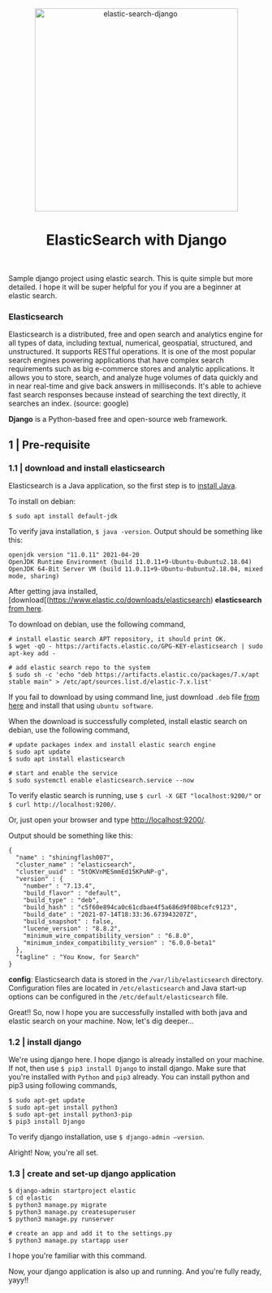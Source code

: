 <div align="center">
  <img src="https://cdn-media-1.freecodecamp.org/images/1*ojvTsI-Asv1IIjdm61RzKw.jpeg" width="400" title="elastic-search-django">
  <h1> ElasticSearch with Django </h1>
<br></div>

Sample django project using elastic search. This is quite simple but more detailed. I hope it will be super helpful for you if you are a beginner at elastic search.

### Elasticsearch

Elasticsearch is a distributed, free and open search and analytics engine for all types of data, including textual, numerical, geospatial, structured, and unstructured. It supports RESTful operations. It is one of the most popular search engines powering applications that have complex search requirements such as big e-commerce stores and analytic applications. It allows you to store, search, and analyze huge volumes of data quickly and in near real-time and give back answers in milliseconds. It's able to achieve fast search responses because instead of searching the text directly, it searches an index. (source: google)

**Django** is a Python-based free and open-source web framework.

## 1 | Pre-requisite

### 1.1 | download and install elasticsearch

Elasticsearch is a Java application, so the first step is to [install Java](https://www.oracle.com/java/technologies/javase-downloads.html). 

To install on debian:

```
$ sudo apt install default-jdk
```

To verify java installation, `$ java -version`. Output should be something like this:
```
openjdk version "11.0.11" 2021-04-20
OpenJDK Runtime Environment (build 11.0.11+9-Ubuntu-0ubuntu2.18.04)
OpenJDK 64-Bit Server VM (build 11.0.11+9-Ubuntu-0ubuntu2.18.04, mixed mode, sharing)
```

After getting java installed, [download[(https://www.elastic.co/downloads/elasticsearch) **elasticsearch** [from here](https://www.elastic.co/downloads/elasticsearch).

To download on debian, use the following command,
```
# install elastic search APT repository, it should print OK.
$ wget -qO - https://artifacts.elastic.co/GPG-KEY-elasticsearch | sudo apt-key add -

# add elastic search repo to the system
$ sudo sh -c 'echo "deb https://artifacts.elastic.co/packages/7.x/apt stable main" > /etc/apt/sources.list.d/elastic-7.x.list'
```

If you fail to download by using command line, just download `.deb` file [from here](https://www.elastic.co/downloads/elasticsearch) and install that using `ubuntu software`.

When the download is successfully completed, install elastic search on debian, use the following command,
```
# update packages index and install elastic search engine
$ sudo apt update
$ sudo apt install elasticsearch

# start and enable the service
$ sudo systemctl enable elasticsearch.service --now
```

To verify elastic search is running, use `$ curl -X GET "localhost:9200/"` or `$ curl http://localhost:9200/`.

Or, just open your browser and type [http://localhost:9200/](http://localhost:9200/).

Output should be something like this:
```
{
  "name" : "shiningflash007",
  "cluster_name" : "elasticsearch",
  "cluster_uuid" : "5tOKVnMESmmEd15KPuNP-g",
  "version" : {
    "number" : "7.13.4",
    "build_flavor" : "default",
    "build_type" : "deb",
    "build_hash" : "c5f60e894ca0c61cdbae4f5a686d9f08bcefc9123",
    "build_date" : "2021-07-14T18:33:36.673943207Z",
    "build_snapshot" : false,
    "lucene_version" : "8.8.2",
    "minimum_wire_compatibility_version" : "6.8.0",
    "minimum_index_compatibility_version" : "6.0.0-beta1"
  },
  "tagline" : "You Know, for Search"
}
```

**config**: Elasticsearch data is stored in the `/var/lib/elasticsearch` directory. Configuration files are located in `/etc/elasticsearch` and Java start-up options can be configured in the `/etc/default/elasticsearch` file.

Great!! So, now I hope you are successfully installed with both java and elastic search on your machine. Now, let's dig deeper...

### 1.2 | install django

We're using django here. I hope django is already installed on your machine. If not, then use `$ pip3 install Django` to install django. Make sure that you're installed with `Python` and `pip3` already. You can install python and pip3 using following commands,
```
$ sudo apt-get update
$ sudo apt-get install python3 
$ sudo apt-get install python3-pip
$ pip3 install Django
```

To verify django installation, use `$ django-admin –version`.

Alright! Now, you're all set.

### 1.3 | create and set-up django application

```
$ django-admin startproject elastic
$ cd elastic
$ python3 manage.py migrate
$ python3 manage.py createsuperuser
$ python3 manage.py runserver

# create an app and add it to the settings.py
$ python3 manage.py startapp user
```

I hope you're familiar with this command.

Now, your django application is also up and running. And you're fully ready, yayy!!

